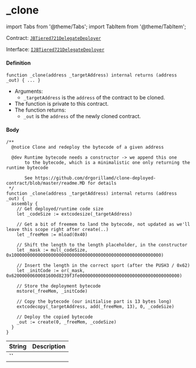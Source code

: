 # _clone

import Tabs from '@theme/Tabs';
import TabItem from '@theme/TabItem';

Contract: [`JBTiered721DelegateDeployer`](/api/contracts/or-delegates/jbtiered721delegatedeployer/)

Interface: [`IJBTiered721DelegateDeployer`](/dev/api/interfaces/ijbtiered721delegatedeployer)

<Tabs>
<TabItem value="Step by step" label="Step by step">

#### Definition

```
function _clone(address _targetAddress) internal returns (address _out) { ... }
```

- Arguments:
  - `_targetAddress` is the `address` of the contract to be cloned.
- The function is private to this contract.
- The function returns:
  - `_out` is the `address` of the newly cloned contract.

#### Body

</TabItem>

<TabItem value="Code" label="Code">

```
/**
  @notice Clone and redeploy the bytecode of a given address

  @dev Runtime bytecode needs a constructor -> we append this one
       to the bytecode, which is a minimalistic one only returning the runtime bytecode

       See https://github.com/drgorillamd/clone-deployed-contract/blob/master/readme.MD for details
 */
function _clone(address _targetAddress) internal returns (address _out) {
  assembly {
    // Get deployed/runtime code size
    let _codeSize := extcodesize(_targetAddress)

    // Get a bit of freemem to land the bytecode, not updated as we'll leave this scope right after create(..)
    let _freeMem := mload(0x40)

    // Shift the length to the length placeholder, in the constructor
    let _mask := mul(_codeSize, 0x100000000000000000000000000000000000000000000000000000000)

    // Insert the length in the correct sport (after the PUSH3 / 0x62)
    let _initCode := or(_mask, 0x62000000600081600d8239f3fe00000000000000000000000000000000000000)

    // Store the deployment bytecode
    mstore(_freeMem, _initCode)

    // Copy the bytecode (our initialise part is 13 bytes long)
    extcodecopy(_targetAddress, add(_freeMem, 13), 0, _codeSize)

    // Deploy the copied bytecode
    _out := create(0, _freeMem, _codeSize)
  }
}
```

</TabItem>

<TabItem value="Errors" label="Errors">

|String|Description|
|-|-|
|**``**||

</TabItem>

<TabItem value="Bug bounty" label="Bug bounty">

</TabItem>
</Tabs>

